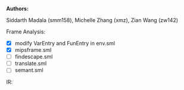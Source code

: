 **Authors:**

Siddarth Madala (smm158), Michelle Zhang (xmz), Zian Wang (zw142) 





Frame Analysis:
- [x] modify VarEntry and FunEntry in env.sml
- [x]  mipsframe.sml
- [ ]  findescape.sml
- [ ]  translate.sml
- [ ]  semant.sml

IR:

